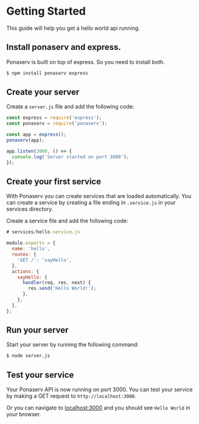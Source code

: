 # Getting Started

This guide will help you get a hello world api running.

## Install ponaserv and express.

Ponaserv is built on top of express. So you need to install both.

```bash
$ npm install ponaserv express
```

## Create your server

Create a `server.js` file and add the following code:

```js
const express = require('express');
const ponaserv = require('ponaserv');

const app = express();
ponaserv(app);

app.listen(3000, () => {
  console.log('Server started on port 3000');
});
```

## Create your first service

With Ponaserv you can create services that are loaded automatically. You can create a service by creating a file ending in `.service.js` in your services directory.

Create a service file and add the following code:

```js
# services/hello.service.js

module.exports = {
  name: 'hello',
  routes: {
    'GET /': 'sayHello',
  },
  actions: {
    sayHello: {
      handler(req, res, next) {
        res.send('Hello World!');
      },
    },
  },
};
```

## Run your server

Start your server by running the following command:

```bash
$ node server.js
```

## Test your service

Your Ponaserv API is now running on port 3000. You can test your service by making a GET request to `http://localhost:3000`.

Or you can navigate to <a href="http://localhost:3000" target="_blank" rel="noreferrer">localhost:3000</a> and you should see `Hello World` in your browser.
